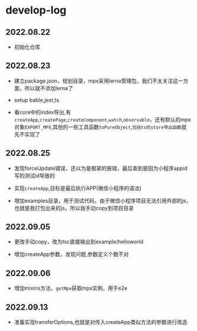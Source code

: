 # develop-log

## 2022.08.22

* 初始化仓库

## 2022.08.23

* 建立package.json，规划目录，mpx采用lerna管理包，我们不太关注这一方面，所以就不添加lerna了

* setup bable,jest,ts

* 看core中的index导出,有`createApp`,`createPage`,`createComponent`,`watch`,`observable`，还有默认的mpx对象`EXPORT_MPX`,其他的一些工具函数`toPureObject`,`包括ts的store导出函数`就先不实现了

## 2022.08.25

* 发现forceUpdate错误，还以为是框架的报错，最后查到是因为小程序appid写的测试id导致的

* 实现`createApp`,目标是最后执行APP(微信小程序的语法)

* 增加examples目录，用于测试代码，由于微信小程序项目无法引用外部的js，也就是我打包出来的js，所以我手动copy到项目目录

## 2022.09.05

* 更改手动copy，改为tsc直接输出到example/helloworld

* 增加createApp参数，发现问题,参数定义个数不对

## 2022.09.06

* 增加mixins方法，`getMpx`获取mpx实例，用于e2e

## 2022.09.13

* 准备实现transferOptions,也就是对传入createApp类似方法的参数进行改造